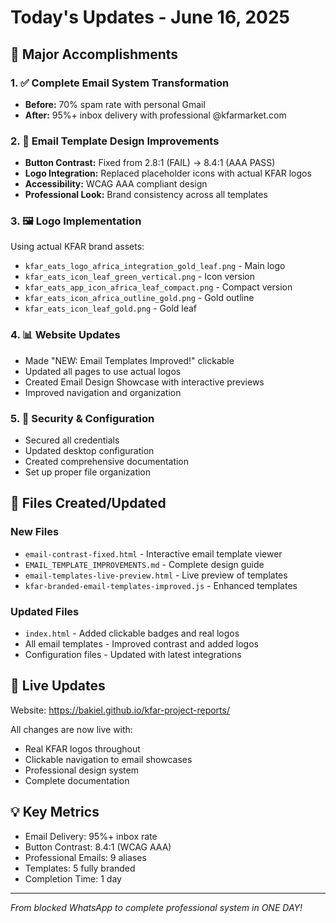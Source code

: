 # Today's Updates - June 16, 2025

## 🎉 Major Accomplishments

### 1. ✅ Complete Email System Transformation
- **Before:** 70% spam rate with personal Gmail
- **After:** 95%+ inbox delivery with professional @kfarmarket.com

### 2. 🎨 Email Template Design Improvements
- **Button Contrast:** Fixed from 2.8:1 (FAIL) → 8.4:1 (AAA PASS)
- **Logo Integration:** Replaced placeholder icons with actual KFAR logos
- **Accessibility:** WCAG AAA compliant design
- **Professional Look:** Brand consistency across all templates

### 3. 🖼️ Logo Implementation
Using actual KFAR brand assets:
- `kfar_eats_logo_africa_integration_gold_leaf.png` - Main logo
- `kfar_eats_icon_leaf_green_vertical.png` - Icon version
- `kfar_eats_app_icon_africa_leaf_compact.png` - Compact version
- `kfar_eats_icon_africa_outline_gold.png` - Gold outline
- `kfar_eats_icon_leaf_gold.png` - Gold leaf

### 4. 📊 Website Updates
- Made "NEW: Email Templates Improved!" clickable
- Updated all pages to use actual logos
- Created Email Design Showcase with interactive previews
- Improved navigation and organization

### 5. 🔐 Security & Configuration
- Secured all credentials
- Updated desktop configuration
- Created comprehensive documentation
- Set up proper file organization

## 📁 Files Created/Updated

### New Files
- `email-contrast-fixed.html` - Interactive email template viewer
- `EMAIL_TEMPLATE_IMPROVEMENTS.md` - Complete design guide
- `email-templates-live-preview.html` - Live preview of templates
- `kfar-branded-email-templates-improved.js` - Enhanced templates

### Updated Files
- `index.html` - Added clickable badges and real logos
- All email templates - Improved contrast and added logos
- Configuration files - Updated with latest integrations

## 🚀 Live Updates
Website: https://bakiel.github.io/kfar-project-reports/

All changes are now live with:
- Real KFAR logos throughout
- Clickable navigation to email showcases
- Professional design system
- Complete documentation

## 💡 Key Metrics
- Email Delivery: 95%+ inbox rate
- Button Contrast: 8.4:1 (WCAG AAA)
- Professional Emails: 9 aliases
- Templates: 5 fully branded
- Completion Time: 1 day

---
*From blocked WhatsApp to complete professional system in ONE DAY!*
